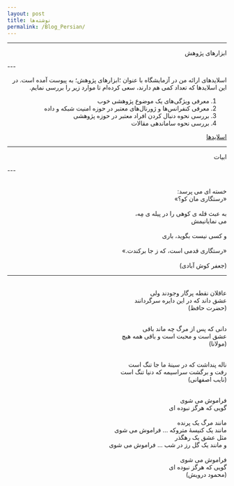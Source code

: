 ```yaml
---
layout: post
title: نوشته‌ها
permalink: /Blog_Persian/	
---  
```


---
<p dir="rtl" align="right">
ابزارهای پژوهش
  </p>
---  

<p dir="rtl" align="right">اسلایدهای ارائه من در آزمایشگاه با عنوان ؛ابزار‌های پژوهش؛ به پیوست آمده است. در این اسلایدها که تعداد کمی هم دارند، سعی کرده‌ام تا موارد زیر را بررسی نمایم.</p>


<ol dir="rtl" align="right">
  <li>معرفی ویژگی‌های یک موضوع پژوهشی خوب</li>
  <li>معرفی کنفرانس‌ها و ژورنال‌های معتبر در حوزه امنیت شبکه و داده</li>
  <li>بررسی نحوه دنبال کردن افراد معتبر در حوزه پژوهشی</li>
  <li>بررسی نحوه ساماندهی مقالات</li>
</ol> 



<p dir="rtl" align="right"><a href="https://drive.google.com/file/d/1Q_zOfoOGo-vbU6C8ECzO-PVG4DmZOA1e/view?usp=sharing">اسلایدها</a></p>

---
<p dir="rtl" align="right">
ابیات
</p>
---  
<p dir="rtl" align="right">
<br /> خسته ای می پرسد:
<br /> «رستگاری مان کو؟»
<br />
<br /> به عبث قله ی کوهی را در پیله ی مِه،
<br /> می نمایانیمش
<br />
<br /> و کسی نیست بگوید، باری
<br />
<br /> «رستگاری قدمی است، که ز جا برکندت.»
<br />
<br /> (جعفر کوش آبادی)

***
  
  <p dir="rtl" align="right">
<br /> عاقلان نقطه پرگار وجودند ولی
<br /> عشق داند که در این دایره سرگردانند
<br /> (حضرت حافظ)  
  </p>
  

  <p dir="rtl" align="right">
<br /> دانی که پس از مرگ چه ماند باقی
<br /> عشق است و محبت است و باقی همه هیچ
<br /> (مولانا)  
  </p>
  
  <p dir="rtl" align="right">
<br /> ناله پنداشت که در سینۀ ما جا تنگ است
<br /> رفت و برگشت سراسیمه که دنیا تنگ است
<br /> (نایب اصفهانی)  
  </p>

 <p dir="rtl" align="right">
<br /> فراموش می شوی
<br /> گویی که هرگز نبوده ای
  <br />
<br /> مانند مرگ یک پرنده
<br /> مانند یک کنیسۀ متروکه … فراموش می شوی
<br /> مثل عشق یک رهگذر
<br /> و مانند یک گل رز در شب … فراموش می شوی
  <br />
  <br /> فراموش می شوی
<br /> گویی که هرگز نبوده ای
  <br /> (محمود درویش) 
   </p>
